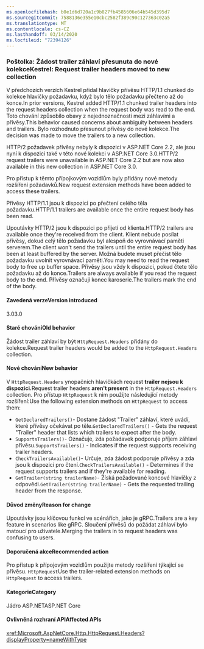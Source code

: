 ```yaml
---
ms.openlocfilehash: b0e1d6d720a1c9b827fb4585606e64b545d395d7
ms.sourcegitcommit: 7588136e355e10cbc2582f389c90c127363c02a5
ms.translationtype: MT
ms.contentlocale: cs-CZ
ms.lasthandoff: 03/14/2020
ms.locfileid: "72394126"
---
```

### <a name="kestrel-request-trailer-headers-moved-to-new-collection"></a><span data-ttu-id="5a8b3-101">Poštolka: Žádost trailer záhlaví přesunuta do nové kolekce</span><span class="sxs-lookup"><span data-stu-id="5a8b3-101">Kestrel: Request trailer headers moved to new collection</span></span>

<span data-ttu-id="5a8b3-102">V předchozích verzích Kestrel přidal hlavičky přívěsu HTTP/1.1 chunked do kolekce hlavičky požadavku, když bylo tělo požadavku přečteno až do konce.</span><span class="sxs-lookup"><span data-stu-id="5a8b3-102">In prior versions, Kestrel added HTTP/1.1 chunked trailer headers into the request headers collection when the request body was read to the end.</span></span> <span data-ttu-id="5a8b3-103">Toto chování způsobilo obavy z nejednoznačnosti mezi záhlavími a přívěsy.</span><span class="sxs-lookup"><span data-stu-id="5a8b3-103">This behavior caused concerns about ambiguity between headers and trailers.</span></span> <span data-ttu-id="5a8b3-104">Bylo rozhodnuto přesunout přívěsy do nové kolekce.</span><span class="sxs-lookup"><span data-stu-id="5a8b3-104">The decision was made to move the trailers to a new collection.</span></span>

<span data-ttu-id="5a8b3-105">HTTP/2 požadavek přívěsy nebyly k dispozici v ASP.NET Core 2.2, ale jsou nyní k dispozici také v této nové kolekci v ASP.NET Core 3.0.</span><span class="sxs-lookup"><span data-stu-id="5a8b3-105">HTTP/2 request trailers were unavailable in ASP.NET Core 2.2 but are now also available in this new collection in ASP.NET Core 3.0.</span></span>

<span data-ttu-id="5a8b3-106">Pro přístup k těmto přípojkovým vozidlům byly přidány nové metody rozšíření požadavků.</span><span class="sxs-lookup"><span data-stu-id="5a8b3-106">New request extension methods have been added to access these trailers.</span></span>

<span data-ttu-id="5a8b3-107">Přívěsy HTTP/1.1 jsou k dispozici po přečtení celého těla požadavku.</span><span class="sxs-lookup"><span data-stu-id="5a8b3-107">HTTP/1.1 trailers are available once the entire request body has been read.</span></span>

<span data-ttu-id="5a8b3-108">Upoutávky HTTP/2 jsou k dispozici po přijetí od klienta.</span><span class="sxs-lookup"><span data-stu-id="5a8b3-108">HTTP/2 trailers are available once they're received from the client.</span></span> <span data-ttu-id="5a8b3-109">Klient nebude posílat přívěsy, dokud celý tělo požadavku byl alespoň do vyrovnávací paměti serverem.</span><span class="sxs-lookup"><span data-stu-id="5a8b3-109">The client won't send the trailers until the entire request body has been at least buffered by the server.</span></span> <span data-ttu-id="5a8b3-110">Možná budete muset přečíst tělo požadavku uvolnit vyrovnávací paměti.</span><span class="sxs-lookup"><span data-stu-id="5a8b3-110">You may need to read the request body to free up buffer space.</span></span> <span data-ttu-id="5a8b3-111">Přívěsy jsou vždy k dispozici, pokud čtete tělo požadavku až do konce.</span><span class="sxs-lookup"><span data-stu-id="5a8b3-111">Trailers are always available if you read the request body to the end.</span></span> <span data-ttu-id="5a8b3-112">Přívěsy označují konec karoserie.</span><span class="sxs-lookup"><span data-stu-id="5a8b3-112">The trailers mark the end of the body.</span></span>

#### <a name="version-introduced"></a><span data-ttu-id="5a8b3-113">Zavedená verze</span><span class="sxs-lookup"><span data-stu-id="5a8b3-113">Version introduced</span></span>

<span data-ttu-id="5a8b3-114">3.0</span><span class="sxs-lookup"><span data-stu-id="5a8b3-114">3.0</span></span>

#### <a name="old-behavior"></a><span data-ttu-id="5a8b3-115">Staré chování</span><span class="sxs-lookup"><span data-stu-id="5a8b3-115">Old behavior</span></span>

<span data-ttu-id="5a8b3-116">Žádost trailer záhlaví by být `HttpRequest.Headers` přidány do kolekce.</span><span class="sxs-lookup"><span data-stu-id="5a8b3-116">Request trailer headers would be added to the `HttpRequest.Headers` collection.</span></span>

#### <a name="new-behavior"></a><span data-ttu-id="5a8b3-117">Nové chování</span><span class="sxs-lookup"><span data-stu-id="5a8b3-117">New behavior</span></span>

<span data-ttu-id="5a8b3-118">V `HttpRequest.Headers` ynopačních hlavičkách request **trailer nejsou k dispozici.**</span><span class="sxs-lookup"><span data-stu-id="5a8b3-118">Request trailer headers **aren't present** in the `HttpRequest.Headers` collection.</span></span> <span data-ttu-id="5a8b3-119">Pro přístup `HttpRequest` k nim použijte následující metody rozšíření:</span><span class="sxs-lookup"><span data-stu-id="5a8b3-119">Use the following extension methods on `HttpRequest` to access them:</span></span>

- <span data-ttu-id="5a8b3-120">`GetDeclaredTrailers()`- Dostane žádost "Trailer" záhlaví, které uvádí, které přívěsy očekávat po těle.</span><span class="sxs-lookup"><span data-stu-id="5a8b3-120">`GetDeclaredTrailers()` - Gets the request "Trailer" header that lists which trailers to expect after the body.</span></span>
- <span data-ttu-id="5a8b3-121">`SupportsTrailers()`- Označuje, zda požadavek podporuje příjem záhlaví přívěsu.</span><span class="sxs-lookup"><span data-stu-id="5a8b3-121">`SupportsTrailers()` - Indicates if the request supports receiving trailer headers.</span></span>
- <span data-ttu-id="5a8b3-122">`CheckTrailersAvailable()`- Určuje, zda žádost podporuje přívěsy a zda jsou k dispozici pro čtení.</span><span class="sxs-lookup"><span data-stu-id="5a8b3-122">`CheckTrailersAvailable()` - Determines if the request supports trailers and if they're available for reading.</span></span>
- <span data-ttu-id="5a8b3-123">`GetTrailer(string trailerName)`- Získá požadované koncové hlavičky z odpovědi.</span><span class="sxs-lookup"><span data-stu-id="5a8b3-123">`GetTrailer(string trailerName)` - Gets the requested trailing header from the response.</span></span>

#### <a name="reason-for-change"></a><span data-ttu-id="5a8b3-124">Důvod změny</span><span class="sxs-lookup"><span data-stu-id="5a8b3-124">Reason for change</span></span>

<span data-ttu-id="5a8b3-125">Upoutávky jsou klíčovou funkcí ve scénářích, jako je gRPC.</span><span class="sxs-lookup"><span data-stu-id="5a8b3-125">Trailers are a key feature in scenarios like gRPC.</span></span> <span data-ttu-id="5a8b3-126">Sloučení přívěsů do požádat záhlaví bylo matoucí pro uživatele.</span><span class="sxs-lookup"><span data-stu-id="5a8b3-126">Merging the trailers in to request headers was confusing to users.</span></span>

#### <a name="recommended-action"></a><span data-ttu-id="5a8b3-127">Doporučená akce</span><span class="sxs-lookup"><span data-stu-id="5a8b3-127">Recommended action</span></span>

<span data-ttu-id="5a8b3-128">Pro přístup k přípojovým vozidlům použijte metody rozšíření týkající se přívěsu. `HttpRequest`</span><span class="sxs-lookup"><span data-stu-id="5a8b3-128">Use the trailer-related extension methods on `HttpRequest` to access trailers.</span></span>

#### <a name="category"></a><span data-ttu-id="5a8b3-129">Kategorie</span><span class="sxs-lookup"><span data-stu-id="5a8b3-129">Category</span></span>

<span data-ttu-id="5a8b3-130">Jádro ASP.NET</span><span class="sxs-lookup"><span data-stu-id="5a8b3-130">ASP.NET Core</span></span>

#### <a name="affected-apis"></a><span data-ttu-id="5a8b3-131">Ovlivněná rozhraní API</span><span class="sxs-lookup"><span data-stu-id="5a8b3-131">Affected APIs</span></span>

<xref:Microsoft.AspNetCore.Http.HttpRequest.Headers?displayProperty=nameWithType>

<!--

#### Affected APIs

`P:Microsoft.AspNetCore.Http.HttpRequest.Headers`

-->
